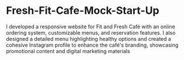 # Fresh-Fit-Cafe-Mock-Start-Up
I developed a responsive website for Fit and Fresh Café with an online ordering system, customizable menus, and reservation features. I also designed a detailed menu highlighting healthy options and created a cohesive Instagram profile to enhance the café's branding, showcasing promotional content and digital marketing materials
